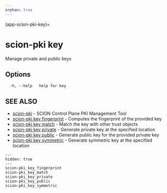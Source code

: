 ```yaml
---
orphan: true
---
```


(app-scion-pki-key)=

# scion-pki key

Manage private and public keys
## Options

```
  -h, --help   help for key
```
## SEE ALSO

* [scion-pki](scion-pki.md)	 - SCION Control Plane PKI Management Tool
* [scion-pki key fingerprint](scion-pki_key_fingerprint.md)	 - Computes the fingerprint of the provided key
* [scion-pki key match](scion-pki_key_match.md)	 - Match the key with other trust objects
* [scion-pki key private](scion-pki_key_private.md)	 - Generate private key at the specified location
* [scion-pki key public](scion-pki_key_public.md)	 - Generate public key for the provided private key
* [scion-pki key symmetric](scion-pki_key_symmetric.md)	 - Generate symmetric key at the specified location

```{toctree}
---
hidden: true
---
scion-pki_key_fingerprint
scion-pki_key_match
scion-pki_key_private
scion-pki_key_public
scion-pki_key_symmetric
```
